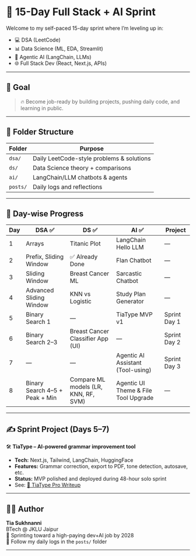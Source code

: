 # 🚀 15-Day Full Stack + AI Sprint

Welcome to my self-paced 15-day sprint where I’m leveling up in:
- 💻 DSA (LeetCode)
- 📊 Data Science (ML, EDA, Streamlit)
- 🤖 Agentic AI (LangChain, LLMs)
- 🌐 Full Stack Dev (React, Next.js, APIs)

---

## 🧠 Goal

> 🔥 Become job-ready by building projects, pushing daily code, and learning in public.

---

## 📁 Folder Structure

| Folder            | Purpose                                      |
|------------------|----------------------------------------------|
| `dsa/`           | Daily LeetCode-style problems & solutions    |
| `ds/`            | Data Science theory + comparisons            |
| `ai/`            | LangChain/LLM chatbots & agents              |
| `posts/`         | Daily logs and reflections                   |

---

## 🧪 Day-wise Progress

| Day | DSA ✅ | DS ✅ | AI ✅ | Project |
|-----|--------|--------|--------|---------|
| 1   | Arrays | Titanic Plot | LangChain Hello LLM | — |
| 2   | Prefix, Sliding Window | ✅ Already Done | Flan Chatbot | — |
| 3   | Sliding Window | Breast Cancer ML | Sarcastic Chatbot | — |
| 4   | Advanced Sliding Window | KNN vs Logistic | Study Plan Generator | — |
| 5   | Binary Search 1 | — | TiaType MVP v1 | Sprint Day 1 |
| 6   | Binary Search 2–3 | Breast Cancer Classifier App (UI) | — | Sprint Day 2 |
| 7   | — | — | Agentic AI Assistant (Tool-using) | Sprint Day 3 |
| 8   | Binary Search 4–5 + Peak + Min | Compare ML models (LR, KNN, RF, SVM) | Agentic UI Theme & File Tool Upgrade | — |

---

## ✍️ Sprint Project (Days 5–7)

🛠️ **TiaType – AI-powered grammar improvement tool**

- **Tech:** Next.js, Tailwind, LangChain, HuggingFace
- **Features:** Grammar correction, export to PDF, tone detection, autosave, etc.
- **Status:** MVP polished and deployed during 48-hour solo sprint  
- See: [📄 TiaType Pro Writeup](TiaType.md)

---

## 👩‍💻 Author

**Tia Sukhnanni**  
BTech @ JKLU Jaipur  
🎯 Sprinting toward a high-paying dev+AI job by 2028  
📍 Follow my daily logs in the `posts/` folder

---
